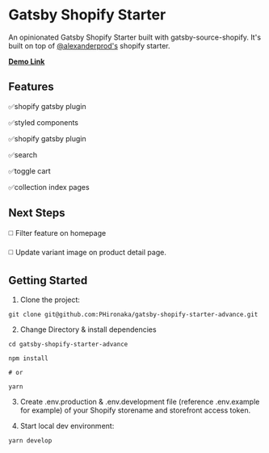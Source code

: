 # **Gatsby Shopify Starter**

An opinionated Gatsby Shopify Starter built with gatsby-source-shopify. It's built on top of [@alexanderprod's](https://github.com/AlexanderProd/gatsby-shopify-starter) shopify starter.




[**Demo Link**](https://gatsby-shopify-store-example.netlify.com)



## Features

✅shopify gatsby plugin

✅styled components

✅shopify gatsby plugin

✅search

✅toggle cart

✅collection index pages


## Next Steps

◻️ Filter feature on homepage

◻️ Update variant image on product detail page.









## Getting Started

1. Clone the project:

``` 
git clone git@github.com:PHironaka/gatsby-shopify-starter-advance.git 
```

2. Change Directory & install dependencies

``` 
cd gatsby-shopify-starter-advance

npm install 

# or

yarn
```

3. Create .env.production & .env.development file (reference .env.example for example) of your Shopify storename and storefront access token.

4. Start local dev environment:

```
yarn develop
```